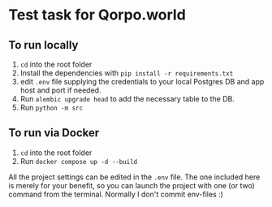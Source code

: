 # Test task for Qorpo.world

## To run locally
1. `cd` into the root folder
2. Install the dependencies with `pip install -r requirements.txt`
3. edit `.env` file supplying the credentials to your local Postgres DB and app host and port if needed.
4. Run `alembic upgrade head` to add the necessary table to the DB.
5. Run `python -m src`

## To run via Docker
1. `cd` into the root folder
2. Run `docker compose up -d --build`


All the project settings can be edited in the `.env` file. The one included here is merely for your benefit, so you can launch the project with one (or two) command from the terminal. Normally I don't commit env-files :)
